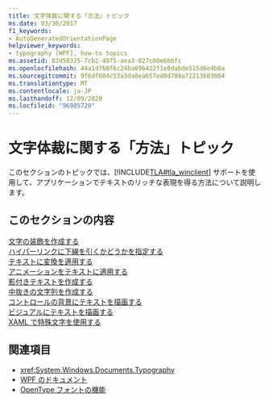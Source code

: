 ```yaml
---
title: 文字体裁に関する「方法」トピック
ms.date: 03/30/2017
f1_keywords:
- AutoGeneratedOrientationPage
helpviewer_keywords:
- typography [WPF], how-to topics
ms.assetid: 82d50325-7cb2-4975-aea3-027c00e6bbfc
ms.openlocfilehash: 44a1d768f6c24ba69b422f1e0dabde515d6e4b6a
ms.sourcegitcommit: 9f6df084c53a3da0ea657ed0d708a72213683084
ms.translationtype: MT
ms.contentlocale: ja-JP
ms.lasthandoff: 12/09/2020
ms.locfileid: "96985720"
---
```

# <a name="typography-how-to-topics"></a>文字体裁に関する「方法」トピック
このセクションのトピックでは、[!INCLUDE[TLA#tla_winclient](../../../includes/tlasharptla-winclient-md.md)] サポートを使用して、アプリケーションでテキストのリッチな表現を得る方法について説明します。  
  
## <a name="in-this-section"></a>このセクションの内容  
 [文字の装飾を作成する](how-to-create-a-text-decoration.md)  
 [ハイパーリンクに下線を引くかどうかを指定する](how-to-specify-whether-a-hyperlink-is-underlined.md)  
 [テキストに変換を適用する](how-to-apply-transforms-to-text.md)  
 [アニメーションをテキストに適用する](how-to-apply-animations-to-text.md)  
 [影付きテキストを作成する](how-to-create-text-with-a-shadow.md)  
 [中抜きの文字列を作成する](how-to-create-outlined-text.md)  
 [コントロールの背景にテキストを描画する](how-to-draw-text-to-a-control-background.md)  
 [ビジュアルにテキストを描画する](how-to-draw-text-to-a-visual.md)  
 [XAML で特殊文字を使用する](how-to-use-special-characters-in-xaml.md)  
  
## <a name="see-also"></a>関連項目

- <xref:System.Windows.Documents.Typography>
- [WPF のドキュメント](documents-in-wpf.md)
- [OpenType フォントの機能](opentype-font-features.md)
